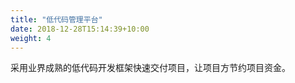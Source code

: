 ```yaml
---
title: "低代码管理平台"
date: 2018-12-28T15:14:39+10:00
weight: 4
---
```


采用业界成熟的低代码开发框架快速交付项目，让项目方节约项目资金。